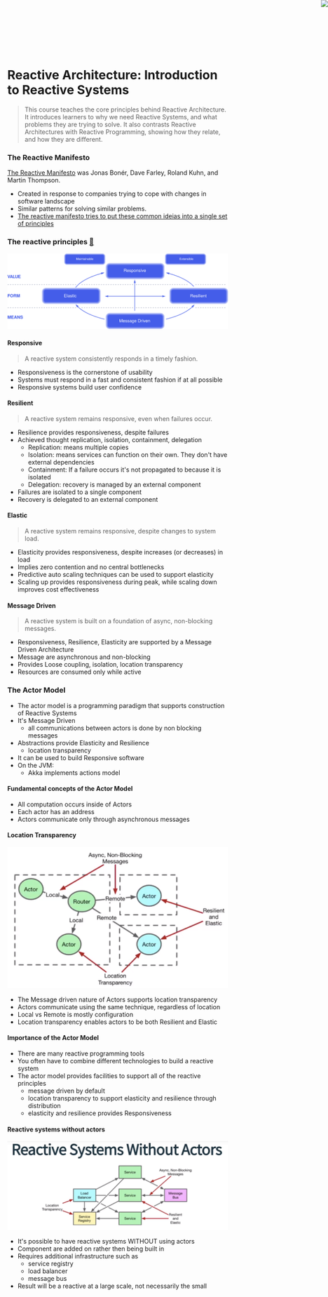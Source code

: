 <a href="http://www.reactivemanifesto.org/"> <img style="border: 0; position: fixed; right: 0; top:0; z-index: 9000" src="//d379ifj7s9wntv.cloudfront.net/reactivemanifesto/images/ribbons/we-are-reactive-black-right.png"> </a>
<br/><br/><br/>

# Reactive Architecture: Introduction to Reactive Systems

> This course teaches the core principles behind Reactive Architecture. It introduces learners to why we need Reactive Systems, and what problems they are trying to solve. It also contrasts Reactive Architectures with Reactive Programming, showing how they relate, and how they are different.

### The Reactive Manifesto

[The Reactive Manifesto](Thttps://reactivemanifesto.org/) was Jonas Bonér, Dave Farley, Roland Kuhn, and Martin Thompson.

- Created in response to companies trying to cope with changes in software landscape
- Similar patterns for solving similar problems.
- <u>The reactive manifesto tries to put these common ideias into a single set of principles</u>


### The reactive principles [🔗](https://www.reactiveprinciples.org/)

![Image ilustrating reactive principles. Responsive, Resilient, Elastic and Message Driven](/images/01/reactive-traits.svg 'Image ilustrating reactive principles. Responsive, Resilient, Elastic and Message Driven')


#### Responsive

> A reactive system consistently responds in a timely fashion.

- Responsiveness is the cornerstone of usability
- Systems must respond in a fast and consistent fashion if at all possible
- Responsive systems build user confidence

#### Resilient

> A reactive system remains responsive, even when failures occur.

- Resilience provides responsiveness, despite failures
- Achieved thought replication, isolation, containment, delegation
    - Replication: means multiple copies
    - Isolation: means services can function on their own. They don't have external dependencies
    - Containment: If a failure occurs it's not propagated to because it is isolated
    - Delegation: recovery is managed by an external component
- Failures are isolated to a single component
- Recovery is delegated to an external component 

#### Elastic

> A reactive system remains responsive, despite changes to system load.

- Elasticity provides responsiveness, despite increases (or decreases) in load
- Implies zero contention and no central bottlenecks
- Predictive auto scaling techniques can be used to support elasticity
- Scaling up provides responsiveness during peak, while scaling down improves cost effectiveness


#### Message Driven

> A reactive system is built on a foundation of async, non-blocking messages.

- Responsiveness, Resilience, Elasticity are supported by a Message Driven Architecture
- Message are asynchronous and non-blocking
- Provides Loose coupling, isolation, location transparency
- Resources are consumed only while active



### The Actor Model

- The actor model is a programming paradigm that supports construction of Reactive Systems
- It's Message Driven
    - all communications between actors is done by non blocking messages
- Abstractions provide Elasticity and Resilience
    - location transparency
- It can be used to build Responsive software
- On the JVM:
    - Akka implements actions model


#### Fundamental concepts of the Actor Model

- All computation occurs inside of Actors
- Each actor has an address
- Actors communicate only through asynchronous messages


#### Location Transparency

![](/images/01/location-transparency.png)

- The Message driven nature of Actors supports location transparency
- Actors communicate using the same technique, regardless of location
- Local vs Remote is mostly configuration
- Location transparency enables actors to be both Resilient and Elastic

#### Importance of the Actor Model

- There are many reactive programming tools
- You often have to combine different technologies to build a reactive system
- The actor model provides facilities to support all of the reactive principles
    - message driven by default
    - location transparency to support elasticity and resilience through distribution
    - elasticity and resilience provides Responsiveness

#### Reactive systems without actors

![](/images/01/rs-without-actors.png)

- It's possible to have reactive systems WITHOUT using actors
- Component are added on rather then being built in
- Requires additional infrastructure such as
    - service registry
    - load balancer
    - message bus
- Result will be a reactive at a large scale, not necessarily the small
